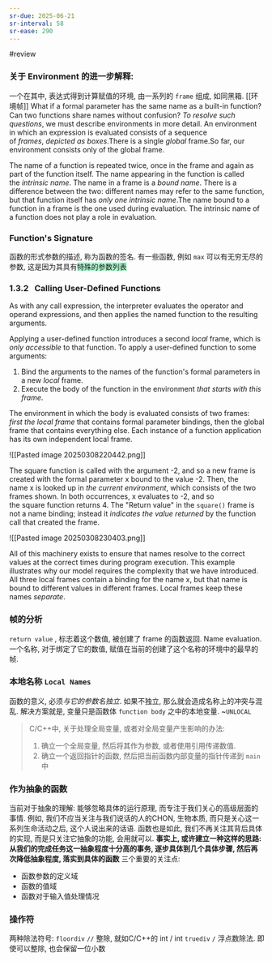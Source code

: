 ```yaml
---
sr-due: 2025-06-21
sr-interval: 58
sr-ease: 290
---
```


#review 
### 关于 Environment 的进一步解释:

一个在其中, 表达式得到计算赋值的环境, 由一系列的 `frame` 组成, 如同黑箱.
[[环境帧]]
What if a formal parameter has the same name as a built-in function? Can two functions share names without confusion? *To resolve such questions*, we must describe environments in more detail.
An environment in which an expression is evaluated consists of a sequence of _frames_, *depicted as boxes*.There is a single _global_ frame.So far, our environment consists only of the global frame.

The name of a function is repeated twice, once in the frame and again as part of the function itself. The name appearing in the function is called the _intrinsic name_. The name in a frame is a _bound name_. There is a difference between the two: different names may refer to the same function, but that function itself has *only one intrinsic name*.The name bound to a function in a frame is the one used during evaluation. The intrinsic name of a function does not play a role in evaluation.
### Function's Signature

函数的形式参数的描述, 称为函数的签名.
有一些函数, 例如 `max` 可以有无穷无尽的参数, 这是因为其具有<span style="background:#affad1">特殊的参数列表</span>
### 1.3.2   Calling User-Defined Functions

As with any call expression, the interpreter evaluates the operator and operand expressions, and then applies the named function to the resulting arguments.

Applying a user-defined function introduces a second _local_ frame, which is *only accessible* to that function. To apply a user-defined function to some arguments:

1. Bind the arguments to the names of the function's formal parameters in a new _local_ frame.
2. Execute the body of the function in the environment *that starts with this frame*.

The environment in which the body is evaluated consists of two frames: *first the local frame* that contains formal parameter bindings, then the global frame that contains everything else. Each instance of a function application has its own independent local frame.

![[Pasted image 20250308220442.png]]

The square function is called with the argument -2, and so a new frame is created with the formal parameter x bound to the value -2.
Then, the name x is looked up in *the current environment*, which consists of the two frames shown. In both occurrences, x evaluates to -2, and so the square function returns 4.
The "Return value" in the `square()` frame is not a name binding; instead it *indicates the value returned* by the function call that created the frame.

![[Pasted image 20250308230403.png]]

All of this machinery exists to ensure that names resolve to the correct values at the correct times during program execution. This example illustrates why our model requires the complexity that we have introduced. All three local frames contain a binding for the name x, but that name is bound to different values in different frames. Local frames keep these names *separate*.










### 帧的分析

`return value` , 标志着这个数值, 被创建了 frame 的函数返回.
Name evaluation. 一个名称, 对于绑定了它的数值, 赋值在当前的创建了这个名称的环境中的最早的帧.

### 本地名称 `Local Names`

函数的意义, 必须*与它的参数名独立*. 如果不独立, 那么就会造成名称上的冲突与混乱. 解决方案就是, 变量只是函数体 `function body` 之中的本地变量.
~`UNLOCAL`
>C/C++中, 关于处理全局变量, 或者对全局变量产生影响的办法:
>1. 确立一个全局变量, 然后将其作为参数, 或者使用引用传递数值.
>2. 确立一个返回指针的函数, 然后把当前函数内部变量的指针传递到 `main` 中

### 作为抽象的函数

当前对于抽象的理解: 能够忽略具体的运行原理, 而专注于我们关心的高级层面的事情. 例如, 我们不应当关注与我们说话的人的CHON, 生物本质, 而只是关心这一系列生命活动之后, 这个人说出来的话语.
函数也是如此, 我们不再关注其背后具体的实现, 而是只关注它抽象的功能, 会用就可以.
**事实上, 或许建立一种这样的思路: 从我们的完成任务这一抽象程度十分高的事务, 逐步具体到几个具体步骤, 然后再次降低抽象程度, 落实到具体的函数**
三个重要的关注点:
- 函数参数的定义域
- 函数的值域
- 函数对于输入值处理情况

### 操作符

两种除法符号:
`floordiv` `//` 整除, 就如C/C++的 int / int
`truediv` `/` 浮点数除法. 即使可以整除, 也会保留一位小数
